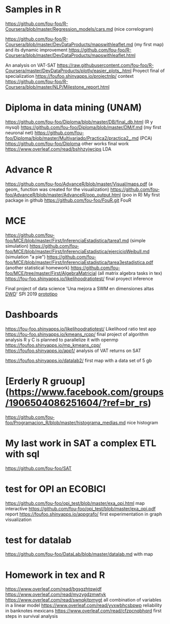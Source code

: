 # Samples in R 
https://github.com/fou-foo/R-Coursera/blob/master/Regression_models/cars.md  (nice correlogram)

https://github.com/fou-foo/R-Coursera/blob/master/DevDataProducts/mapswithleaflet.md (my first map) and its dynamic improvement
https://github.com/fou-foo/R-Coursera/blob/master/DevDataProducts/mapswithleaflet.html

An analysis on VAT-SAT https://raw.githubusercontent.com/fou-foo/R-Coursera/master/DevDataProducts/plotly/easier_plots_.html
Proyect final of specialization https://foufoo.shinyapps.io/projectnlp/ context https://github.com/fou-foo/R-Coursera/blob/master/NLP/Milestone_report.html

# Diploma in data mining (UNAM)
https://github.com/fou-foo/Diploma/blob/master/DB/final_db.html (R y mysql)
https://github.com/fou-foo/Diploma/blob/master/DM/f.md (my first neuronal net)
https://github.com/fou-foo/Diploma/blob/master/Multivariado/Practica2/practica2_.md (PCA)
https://github.com/fou-foo/Diploma other works
final work https://www.overleaf.com/read/bshhzyjwcjps LDA

# Advance R 
https://github.com/fou-foo/AdvanceR/blob/master/Visual/maps.pdf (a geom_ function was created for the visualization)
https://github.com/fou-foo/AdvanceR/blob/master/AdvanceR/oop_output.html (poo in R)
My first package in github https://github.com/fou-foo/FouR.git FouR


# MCE 
https://github.com/fou-foo/MCE/blob/master/First/InferenciaEstadistica/tarea1.md (simple simulation)
https://github.com/fou-foo/MCE/blob/master/First/InferenciaEstadistica/ejercicioWeibull.md (simulation "a pie")
https://github.com/fou-foo/MCE/blob/master/First/InferenciaEstadistica/tarea3estadistica.pdf (another statistical homework)
https://github.com/fou-foo/MCE/tree/master/First/AlgebraMatricial (all matrix algebra tasks in tex)
https://fou-foo.shinyapps.io/likelihoodratiotest/ final proyect inference

Final project of data science 'Una mejora a SWM en dimensiones altas [DWD](https://joseramirezcimat.shinyapps.io/DWD1/)'
SPI 2019 [prototipo](https://joseramirezcimat.shinyapps.io/Spi2019/)

# Dashboards

https://fou-foo.shinyapps.io/likelihoodratiotest/ Likelihood ratio test app
https://fou-foo.shinyapps.io/kmeans_rcpp/ final project of algorithm analysis R y C is planned to parallelize it with openmp
https://foufoo.shinyapps.io/mp_kmeans_cpp/
https://foufoo.shinyapps.io/app1/ analysis of VAT returns on SAT

https://foufoo.shinyapps.io/datalab2/ first map with a data set of 5 gb  

# [Erderly R gruoup] (https://www.facebook.com/groups/1906504086251604/?ref=br_rs)
https://github.com/fou-foo/Programacion_R/blob/master/histograma_medias.md nice histogram

# My last work in SAT a complex ETL with sql 
https://github.com/fou-foo/SAT


# test for OPI an ECOBICI
https://github.com/fou-foo/opi_test/blob/master/exa_opi.html map interactive
https://github.com/fou-foo/opi_test/blob/master/exa_opi.pdf report
https://foufoo.shinyapps.io/appgrafo/ first experimentation in graph visualization

# test for datalab 
https://github.com/fou-foo/DataLab/blob/master/datalab.md with map

# Homework in tex and R 
https://www.overleaf.com/read/bgsgzhtqwjdf
https://www.overleaf.com/read/myzygdzmwtyk
https://www.overleaf.com/read/swnqkjtpmygt all combination of variables in a linear model
https://www.overleaf.com/read/yvxwbhcsbpwp reliability in banknotes mexicans
https://www.overleaf.com/read/cfzpcnqbhqrd  first steps in survival analysis
